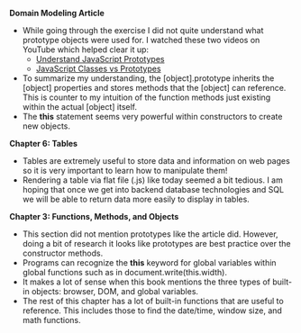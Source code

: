 **Domain Modeling Article**

* While going through the exercise I did not quite understand what prototype objects were used for. I watched these two videos on YouTube which helped clear it up:
  * [Understand JavaScript Prototypes](https://www.youtube.com/watch?v=MLsg-jv2D08&ab_channel=CodeExplained)
  * [JavaScript Classes vs Prototypes](https://www.youtube.com/watch?v=XoQKXDWbL1M&ab_channel=SteveGriffith)
* To summarize my understanding, the [object].prototype inherits the [object] properties and stores methods that the [object] can reference. This is counter to my intuition of the function methods just existing within the actual [object] itself.
* The **this** statement seems very powerful within constructors to create new objects.

**Chapter 6: Tables**

* Tables are extremely useful to store data and information on web pages so it is very important to learn how to manipulate them!
* Rendering a table via flat file (.js) like today seemed a bit tedious. I am hoping that once we get into backend database technologies and SQL we will be able to return data more easily to display in tables.

**Chapter 3: Functions, Methods, and Objects**

* This section did not mention prototypes like the article did. However, doing a bit of research it looks like prototypes are best practice over the constructor methods.
* Programs can recognize the **this** keyword for global variables within global functions such as in document.write(this.width).
* It makes a lot of sense when this book mentions the three types of built-in objects: browser, DOM, and global variables.
* The rest of this chapter has a lot of built-in functions that are useful to reference. This includes those to find the date/time, window size, and math functions.
